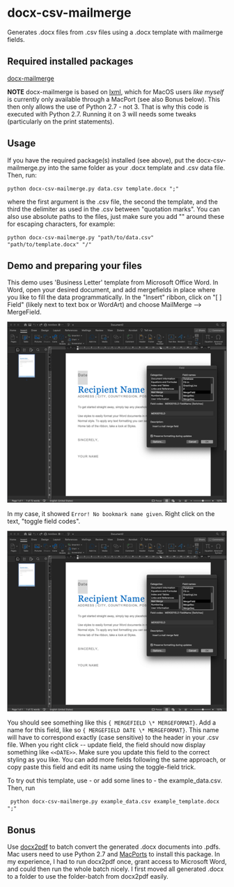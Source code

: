# docx-csv-mailmerge
Generates .docx files from .csv files using a .docx template with mailmerge fields.

## Required installed packages
[docx-mailmerge](https://pypi.org/project/docx-mailmerge/)

**NOTE** docx-mailmerge is based on [lxml](https://lxml.de/installation.html), which for MacOS users _like myself_ is currently only available through a MacPort (see also Bonus below). This then only allows the use of Python 2.7 - not 3. That is why this code is executed with Python 2.7. Running it on 3 will needs some tweaks (particularly on the print statements).

## Usage
If you have the required package(s) installed (see above), put the docx-csv-mailmerge.py into the same folder as your .docx template and .csv data file. Then, run:

    python docx-csv-mailmerge.py data.csv template.docx ";"

where the first argument is the .csv file, the second the template, and the third the delimiter as used in the .csv between "quotation marks". You can also use absolute paths to the files, just make sure you add "" around these for escaping characters, for example:

    python docx-csv-mailmerge.py "path/to/data.csv" "path/to/template.docx" "/"

## Demo and preparing your files
This demo uses 'Business Letter' template from Microsoft Office Word. In Word, open your desired document, and add mergefields in place where you like to fill the data programmatically. In the "Insert" ribbon, click on "[ ] Field" (likely next to text box or WordArt) and choose MailMerge --> MergeField.

![Insert Field, Mailmerge, Mergefield](images/1_add_field.png)

In my case, it showed `Error! No bookmark name given`. Right click on the text, "toggle field codes".

![Insert Field, Mailmerge, Mergefield](images/1_add_field.png)

You should see something like this `{ MERGEFIELD \* MERGEFORMAT}`. Add a name for this field, like so `{ MERGEFIELD DATE \* MERGEFORMAT}`. This name will have to correspond exactly (case sensitive) to the header in your .csv file. When you right click -- update field, the field should now display something like `<<DATE>>`. Make sure you update this field to the correct styling as you like. You can add more fields following the same approach, or copy paste this field and edit its name using the toggle-field trick.

To try out this template, use - or add some lines to - the example_data.csv. Then, run

     python docx-csv-mailmerge.py example_data.csv example_template.docx ";"

## Bonus
Use [docx2pdf](https://github.com/AlJohri/docx2pdf) to batch convert the generated .docx documents into .pdfs. Mac users need to use Python 2.7 and [MacPorts](https://www.macports.org/install.php) to install this package. In my experience, I had to run docx2pdf once, grant access to Microsoft Word, and could then run the whole batch nicely. I first moved all generated .docx to a folder to use the folder-batch from docx2pdf easily.
